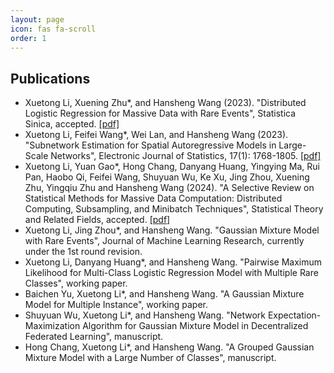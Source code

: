 ```yaml
---
layout: page
icon: fas fa-scroll
order: 1
---
```

## Publications
- Xuetong Li, Xuening Zhu*, and Hansheng Wang (2023). "Distributed Logistic Regression for Massive Data with Rare Events", Statistica Sinica, accepted. [[pdf]](https://arxiv.org/abs/2304.02269)
- Xuetong Li, Feifei Wang*, Wei Lan, and Hansheng Wang (2023). "Subnetwork Estimation for Spatial Autoregressive Models in Large-Scale Networks", Electronic Journal of Statistics, 17(1): 1768-1805. [[pdf]](https://projecteuclid.org/journals/electronic-journal-of-statistics/volume-17/issue-1/Subnetwork-estimation-for-spatial-autoregressive-models-in-large-scale-networks/10.1214/23-EJS2139.full)
- Xuetong Li, Yuan Gao*, Hong Chang, Danyang Huang, Yingying Ma, Rui Pan, Haobo Qi, Feifei Wang, Shuyuan Wu, Ke Xu, Jing Zhou, Xuening Zhu, Yingqiu Zhu and Hansheng Wang (2024). "A Selective Review on Statistical Methods for Massive Data Computation: Distributed Computing, Subsampling, and Minibatch Techniques", Statistical Theory and Related Fields, accepted. [[pdf]](https://www.tandfonline.com/doi/full/10.1080/24754269.2024.2343151#)
- Xuetong Li, Jing Zhou*, and Hansheng Wang. "Gaussian Mixture Model with Rare Events", Journal of Machine Learning Research, currently under the 1st round revision. 
- Xuetong Li, Danyang Huang*, and Hansheng Wang. "Pairwise Maximum Likelihood for Multi-Class Logistic Regression Model with Multiple Rare Classes", working paper.
- Baichen Yu, Xuetong Li*, and Hansheng Wang. "A Gaussian Mixture Model for Multiple Instance", working paper.
- Shuyuan Wu, Xuetong Li*, and Hansheng Wang. "Network Expectation-Maximization Algorithm for Gaussian Mixture Model in Decentralized Federated Learning", manuscript.
- Hong Chang, Xuetong Li*, and Hansheng Wang. "A Grouped Gaussian Mixture Model with a Large Number of Classes", manuscript.

